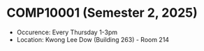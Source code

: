 # COMP10001 (Semester 2, 2025)

- Occurence: Every Thursday 1-3pm
- Location: Kwong Lee Dow (Building 263) - Room 214

